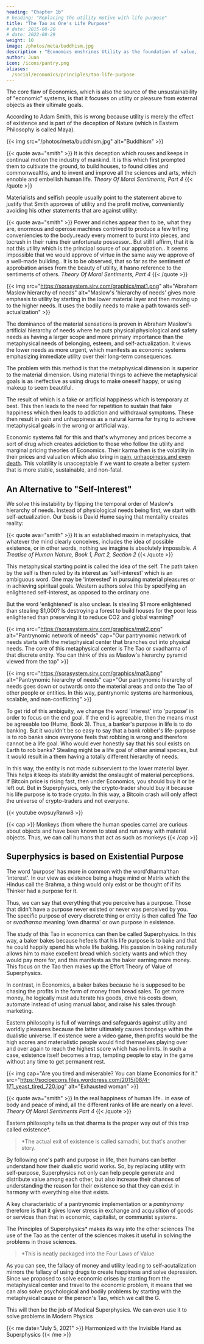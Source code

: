 ```yaml
---
heading: "Chapter 1b"
# heading: "Replacing the utility motive with life purpose"
title: "The Tao as One's Life Purpose"
# date: 2015-08-20
# date: 2022-08-29
weight: 10
image: /photos/meta/buddhism.jpg
description : "Economics enshrines Utility as the foundation of value, while Superphysics emphasizes Dharma or the Tao or one's life purpose."
author: Juan
icon: /icons/pantry.png
aliases:
  /social/economics/principles/tao-life-purpose
---
```




The core flaw of Economics, which is also the source of the unsustainability of "economic" systems, is that it focuses on utility or pleasure from external objects as their ultimate goals. 

According to Adam Smith, this is wrong because utility is merely the effect of existence and is part of the deception of Nature (which in Eastern Philosophy is called Maya).


{{< img src="/photos/meta/buddhism.jpg" alt="Buddhism" >}}


{{< quote ava="smith" >}}
It is this deception which rouses and keeps in continual motion the industry of mankind. It is this which first prompted them to cultivate the ground, to build houses, to found cities and commonwealths, and to invent and improve all the sciences and arts, which ennoble and embellish human life.
<cite>Theory Of Moral Sentiments, Part 4</cite>
{{< /quote >}}

Materialists and selfish people usually point to the statement above to justify that Smith approves of utility and the profit motive, conveniently avoiding his other statements that are against utility:

{{< quote ava="smith" >}}
Power and riches appear then to be, what they are, enormous and operose machines contrived to produce a few trifling conveniencies to the body..ready every moment to burst into pieces, and tocrush in their ruins their unfortunate possessor.. But still I affirm, that it is not this utility which is the principal source of our approbation.. It seems impossible that we would approve of virtue in the same way we approve of a well-made building.. It is to be observed, that so far as the sentiment of approbation arises from the beauty of utility, it hasno reference to the sentiments of others.
<cite>Theory Of Moral Sentiments, Part 4</cite>
{{< /quote >}}


{{< img src="https://sorasystem.sirv.com/graphics/mat1.png" alt="Abraham Maslow hierarchy of needs" alt="Maslow's 'hierarchy of needs' gives more emphasis to utility by starting in the lower material layer and then moving up to the higher needs. It uses the bodily needs to make a path towards self-actualization" >}}


The dominance of the material sensations is proven in Abraham Maslow's artificial hierarchy of needs where he puts physical physiological and safety needs as having a larger scope and more primary importance than the metaphysical needs of belonging, esteem, and self-actualization. It views the lower needs as more urgent, which manifests as economic systems emphasizing immediate utility over their long-term consequences.

The problem with this method is that the metaphysical dimension is superior to the material dimension. Using material things to achieve the metaphysical goals is as ineffective as using drugs to make oneself happy, or using makeup to seem beautiful. 

The result of which is a fake or artificial happiness which is temporary at best. This then leads to the need for repetition to sustain that fake happiness which then leads to addiction and withdrawal symptoms. These then result in pain and unhappiness as a natural karma for trying to achieve metaphysical goals in the wrong or artificial way.

Economic systems fall for this and that's whymoney and prices become a sort of drug  which creates addiction to those who follow the utility and marginal pricing theories of Economics. Their karma then is the volatility in their prices and valuation which also bring in [pain, unhappiness,and even death](https://edition.cnn.com/2020/06/19/business/robinhood-suicide-alex-kearns/index.html). This volatility is unacceptable if we want to create a better system that is more stable, sustainable, and non-fatal.


## An Alternative to "Self-Interest"

We solve this instability by flipping the temporal order of Maslow's hierarchy of needs. Instead of physiological needs being first, we start with self-actualization. Our basis is David Hume saying that mentality creates reality:

{{< quote ava="smith" >}}
It is an established maxim in metaphysics, that whatever the mind clearly conceives, includes the idea of possible existence, or in other words, nothing we imagine is absolutely impossible.
<cite>A Treatise of Human Nature, Book 1, Part 2, Section 2</cite>
{{< /quote >}}


This metaphysical starting point is called the idea of the self. The path taken by the self is then ruled by its interest as 'self-interest' which is an ambiguous word. One may be 'interested' in pursuing material pleasures or in achieving spiritual goals. Western authors solve this by specifying an enlightened self-interest, as opposed to the ordinary one. 

But the word 'enlightened' is also unclear. Is stealing $1 more enlightened than stealing $1,000? Is destroying a forest to build houses for the poor less enlightened than preserving it to reduce CO2 and global warming?


{{< img src="https://sorasystem.sirv.com/graphics/mat2.png" alt="Pantrynomic network of needs" cap="Our pantrynomic network of needs starts with the metaphysical center that branches out into physical needs. The core of this metaphysical center is The Tao or svadharma of that discrete entity. You can think of this as Maslow's hierarchy pyramid viewed from the top" >}}



{{< img src="https://sorasystem.sirv.com/graphics/mat3.png" alt="Pantrynomic hierarchy of needs" cap="Our pantrynomic hierarchy of needs goes down or outwards onto the material areas and onto the Tao of other people or entities. In this way, pantrynomic systems are harmonious, scalable, and non-conflicting" >}}

To get rid of this ambiguity, we change the word 'interest' into 'purpose' in order to focus on the end goal. If the end is agreeable, then the means must be agreeable too (Hume, Book 3). Thus, a banker's purpose in life is to do banking. But it wouldn't be so easy to say that a bank robber's life-purpose is to rob banks since everyone feels that robbing is wrong and therefore cannot be a life goal. Who would ever honestly say that his soul exists on Earth to rob banks? Stealing might be a life goal of other animal species, but it would result in a them having a totally different hierarchy of needs.

In this way, the entity is not made subservient to the lower material layer. This helps it keep its stability amidst the onslaught of material perceptions. If Bitcoin price is rising fast, then under Economics, you should buy it or be left out. But in Superphysics, only the crypto-trader should buy it because his life purpose is to trade crypto. In this way, a Bitcoin crash will only affect the universe of crypto-traders and not everyone.


{{< youtube ovpsuyRanw8 >}}


{{< cap >}}
Monkeys (from where the human species came) are curious about objects and have been known to steal and run away with material objects. Thus, we can call humans that act as such as monkeys
{{< /cap >}}


## Superphysics is based on Existential Purpose

The word 'purpose' has more in common with the word'dharma'than 'interest'. In our view as existence being a huge mind or Matrix which the Hindus call the Brahma, a thing would only exist or be thought of if its Thinker had a purpose for it. 

Thus, we can say that everything that you perceive has a purpose. Those that didn't have a purpose never existed or never was perceived by you. The specific purpose of every discrete thing or entity is then called *The Tao* or *svadharma* meaning 'own dharma' or own purpose in existence.

The study of this Tao in economics can then be called Superphysics. In this way, a baker bakes because hefeels that his life purpose is to bake and that he could happily spend his whole life baking. His passion in baking naturally allows him to make excellent bread which society wants and which they would pay more for, and this manifests as the baker earning more money. This focus on the Tao then makes up the Effort Theory of Value of Superphysics.

In contrast, in Economics, a baker bakes because he is supposed to be chasing the profits in the form of money from bread sales. To get more money, he logically must adulterate his goods, drive his costs down, automate instead of using manual labor, and raise his sales through marketing.

Eastern philosophy is full of warnings and safeguards against utility and worldly pleasures because the latter ultimately causes bondage within the dualistic universe. If existence were a video game, then profits would be the high scores and materialistic people would find themselves playing over and over again to reach the highest score which has no limits. In such a case, existence itself becomes a trap, tempting people to stay in the game without any time to get permanent rest.


{{< img cap="Are you tired and miserable? You can blame Economics for it." src="https://socioecons.files.wordpress.com/2015/08/4-171_yeast_tired_720.jpg" alt="Exhausted woman" >}}


{{< quote ava="smith" >}}
In the real happiness of human life.. in ease of body and peace of mind, all the different ranks of life are nearly on a level.
<cite>Theory Of Moral Sentiments Part 4</cite>
{{< /quote >}}

Eastern philosophy tells us that dharma is the proper way out of this trap called existence*. 

> *The actual exit of existence is called samadhi, but that's another story. 

By following one's path and purpose in life, then humans can better understand how their dualistic world works. So, by replacing utility with self-purpose, Superphysics not only can help people generate and distribute value among each other, but also increase their chances of understanding the reason for their existence so that they can exist in harmony with everything else that exists. 

A key characteristic of a pantrynomic implementation or a *pantrynomy* therefore is that it gives lower stress in exchange and acquisition of goods or services than that in economic, capitalist, or communist systems.

The Principles of Superphysics* makes its way into the other sciences
The use of the Tao as the center of the sciences makes it useful in solving the problems in those sciences. 

> *This is neatly packaged into the Four Laws of Value

As you can see, the fallacy of money and utility leading to self-acutalization mirrors the fallacy of using drugs to create happiness and solve depression. Since we proposed to solve economic crises by starting from the metaphysical center and travel to the economic problem, it means that we can also solve psychological and bodily problems by starting with the metaphysical cause or the person's Tao, which we call the G. 

This will then be the job of Medical Superphysics. We can even use it to solve problems in Modern Physics


{{< me date="July 5, 2021" >}}
Harmonized with the Invisible Hand as Superphysics
{{< /me >}}